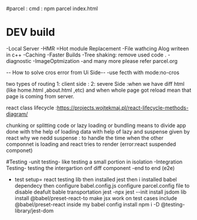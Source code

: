 #parcel : cmd : npm parcel index.html 
# DEV build 
-Local Server
-HMR =Hot module Replacement 
-File wathcing Alog writeen in c++
-Caching -Faster Builds
-Tree shaking: remove used code .
-diagnostic
-ImageOptmization
-and many more please refer   parcel.org

-- How to solve cros error from Ui Side--
-use fecth with mode:no-cros


two types of routing 
1: client side :
2: severe Side :when we have diff html (like home.html ,about.html ,etc) and when  whole page got reload mean that page is coming from server.

react class lifecycle :https://projects.wojtekmaj.pl/react-lifecycle-methods-diagram/

chunking or splitting code or lazy loading or bundling means to divide app done with trhe help of loading data with help of lazy and suspense given by react 
why we nedd suspense : to handle the time when the other componnet is loading and react tries to render (error:react suspended componet) 

#Testing
-unit testing- like testing a small portion in isolation 
-Integration Testing- testing the intergartion onf diff component 
-end to end (e2e)

- test setup=
react testing lib 
then installed jest 
then i installed babel dependecy
then configure babel.config.js
configure parcel.config file to disable deafult bable transportation
jest -npx jest --init 
install jsdom lib
install @babel/preset-react-to make jsx work on test cases
include @babel/preset-react inside my babel config 
install npm i -D @testing-library/jest-dom